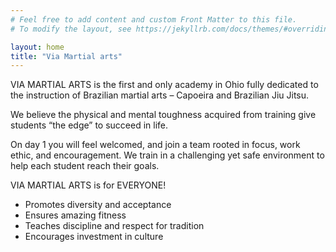 ```yaml
---
# Feel free to add content and custom Front Matter to this file.
# To modify the layout, see https://jekyllrb.com/docs/themes/#overriding-theme-defaults

layout: home
title: "Via Martial arts"
---
```


VIA MARTIAL ARTS is the first and only academy in Ohio fully dedicated to the instruction of Brazilian martial arts – Capoeira and Brazilian Jiu Jitsu. 

We believe the physical and mental toughness acquired from training give students “the edge” to succeed in life. 

On day 1 you will feel welcomed, and join a team rooted in focus, work ethic, and encouragement. We train in a challenging yet safe environment to help each student reach their goals. 

VIA MARTIAL ARTS is for EVERYONE!
* Promotes diversity and acceptance
* Ensures amazing fitness
* Teaches discipline and respect for tradition
* Encourages investment in culture
